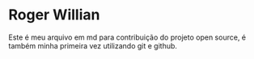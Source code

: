 
# Roger Willian

Este é meu arquivo em md para contribuição do projeto open source, é também minha primeira vez utilizando git e github.
